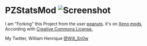 PZStatsMod  ![Screenshot](http://xeno-mods.com/images/licenses/by-sa.png)
==========

I am "Forking" this Project from the user <a href="http://xeno-mods.com/profile/263" target="_blank">peanuts</a>. it's on <a href="http://xeno-mods.com/mod/81/project-zomboid-stats-mod" target="_blank">Xeno mods</a>, According with <a href="http://creativecommons.org/licenses/" target="_blank">Creative Commons License.</a>

My Twitter, William Henrique <a href="https://twitter.com/Will_Sn0w" target="_blank">@Will_Sn0w</a>
